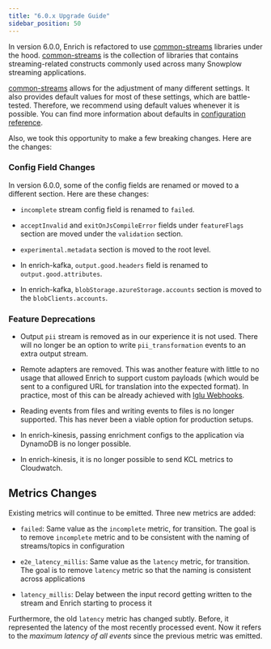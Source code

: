 ```yaml
---
title: "6.0.x Upgrade Guide"
sidebar_position: 50
---
```


In version 6.0.0, Enrich is refactored to use [common-streams](https://github.com/snowplow-incubator/common-streams) libraries under the hood. [common-streams](https://github.com/snowplow-incubator/common-streams) is the collection of libraries that contains streaming-related constructs commonly used across many Snowplow streaming applications. 

[common-streams](https://github.com/snowplow-incubator/common-streams) allows for the adjustment of many different settings. It also provides default values for most of these settings, which are battle-tested. Therefore, we recommend using default values whenever it is possible. You can find more information about defaults in [configuration reference](/docs/api-reference/enrichment-components/configuration-reference/index.md).

Also, we took this opportunity to make a few breaking changes. Here are the changes:

### Config Field Changes

In version 6.0.0, some of the config fields are renamed or moved to a different section. Here are these changes:

* `incomplete` stream config field is renamed to `failed`.

* `acceptInvalid` and `exitOnJsCompileError` fields under `featureFlags` section are moved under the `validation` section.

* `experimental.metadata` section is moved to the root level.

* In enrich-kafka, `output.good.headers` field is renamed to `output.good.attributes`.

* In enrich-kafka, `blobStorage.azureStorage.accounts` section is moved to the `blobClients.accounts`.

### Feature Deprecations

* Output `pii` stream is removed as in our experience it is not used. There will no longer be an option to write `pii_transformation` events to an extra output stream.

* Remote adapters are removed. This was another feature with little to no usage that allowed Enrich to support custom payloads (which would be sent to a configured URL for translation into the expected format). In practice, most of this can be already achieved with [Iglu Webhooks](/docs/sources/webhooks/iglu-webhook/index.md).

* Reading events from files and writing events to files is no longer supported. This has never been a viable option for production setups.

* In enrich-kinesis, passing enrichment configs to the application via DynamoDB is no longer possible.

* In enrich-kinesis, it is no longer possible to send KCL metrics to Cloudwatch.

## Metrics Changes

Existing metrics will continue to be emitted. Three new metrics are added:

* `failed`: Same value as the `incomplete` metric, for transition. The goal is to remove `incomplete` metric and to be consistent with the naming of streams/topics in configuration

* `e2e_latency_millis`: Same value as the `latency` metric, for transition. The goal is to remove `latency` metric so that the naming is consistent across applications

* `latency_millis`: Delay between the input record getting written to the stream and Enrich starting to process it

Furthermore, the old `latency` metric has changed subtly. Before, it represented the latency of the most recently processed event. Now it refers to the _maximum latency of all events_ since the previous metric was emitted.

